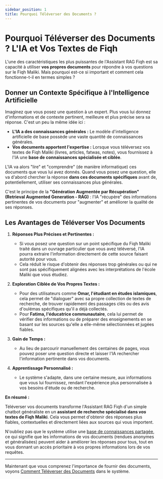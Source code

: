 ```yaml
---
sidebar_position: 1
title: Pourquoi Téléverser des Documents ?
---
```


# Pourquoi Téléverser des Documents ? L'IA et Vos Textes de Fiqh

L'une des caractéristiques les plus puissantes de l'Assistant RAG Fiqh est sa capacité à utiliser **vos propres documents** pour répondre à vos questions sur le Fiqh Maliki. Mais pourquoi est-ce si important et comment cela fonctionne-t-il en termes simples ?

## Donner un Contexte Spécifique à l'Intelligence Artificielle

Imaginez que vous posez une question à un expert. Plus vous lui donnez d'informations et de contexte pertinent, meilleure et plus précise sera sa réponse. C'est un peu la même idée ici :

* **L'IA a des connaissances générales :** Le modèle d'intelligence artificielle de base possède une vaste quantité de connaissances générales.
* **Vos documents apportent l'expertise :** Lorsque vous téléversez vos textes de Fiqh Maliki (livres, articles, fatwas, notes), vous fournissez à l'IA une **base de connaissances spécialisée et ciblée**.

L'IA va alors "lire" et "comprendre" (de manière informatique) ces documents que vous lui avez donnés. Quand vous posez une question, elle va d'abord chercher la réponse **dans ces documents spécifiques** avant de, potentiellement, utiliser ses connaissances plus générales.

C'est le principe de la **"Génération Augmentée par Récupération" (Retrieval Augmented Generation - RAG)** : l'IA "récupère" des informations pertinentes de vos documents pour "augmenter" et améliorer la qualité de ses réponses.

## Les Avantages de Téléverser Vos Documents

1.  **Réponses Plus Précises et Pertinentes :**
    * Si vous posez une question sur un point spécifique du Fiqh Maliki traité dans un ouvrage particulier que vous avez téléversé, l'IA pourra extraire l'information directement de cette source faisant autorité pour vous.
    * Cela réduit le risque d'obtenir des réponses trop générales ou qui ne sont pas spécifiquement alignées avec les interprétations de l'école Maliki que vous étudiez.

2.  **Exploration Ciblée de Vos Propres Textes :**
    * Pour des utilisateurs comme **Omar, l'étudiant en études islamiques**, cela permet de "dialoguer" avec sa propre collection de textes de recherche, de trouver rapidement des passages clés ou des avis d'oulémas spécifiques qu'il a déjà collectés.
    * Pour **Fatima, l'éducatrice communautaire**, cela lui permet de vérifier des informations ou de préparer des enseignements en se basant sur les sources qu'elle a elle-même sélectionnées et jugées fiables.

3.  **Gain de Temps :**
    * Au lieu de parcourir manuellement des centaines de pages, vous pouvez poser une question directe et laisser l'IA rechercher l'information pertinente dans vos documents.

4.  **Apprentissage Personnalisé :**
    * Le système s'adapte, dans une certaine mesure, aux informations que vous lui fournissez, rendant l'expérience plus personnalisée à vos besoins d'étude ou de recherche.

**En résumé :**

Téléverser vos documents transforme l'Assistant RAG Fiqh d'un simple chatbot généraliste en un **assistant de recherche spécialisé dans *vos* textes de Fiqh Maliki**. Cela vous permet d'obtenir des réponses plus fiables, contextuelles et directement liées aux sources qui vous importent.

N'oubliez pas que le système utilise une [base de connaissances partagée](../conversations/conversation-context.md), ce qui signifie que les informations de vos documents (rendues anonymes et généralisées) peuvent aider à améliorer les réponses pour tous, tout en vous donnant un accès prioritaire à vos propres informations lors de vos requêtes.

---

Maintenant que vous comprenez l'importance de fournir des documents, voyons [Comment Téléverser des Documents](./how-to-upload.md) dans le système.